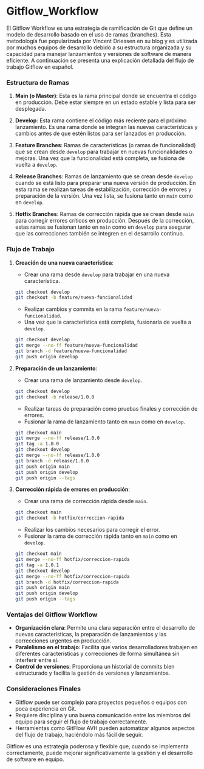 # Gitflow_Workflow

El Gitflow Workflow es una estrategia de ramificación de Git que define un modelo de desarrollo basado en el uso de ramas (branches). Esta metodología fue popularizada por Vincent Driessen en su blog y es utilizada por muchos equipos de desarrollo debido a su estructura organizada y su capacidad para manejar lanzamientos y versiones de software de manera eficiente. A continuación se presenta una explicación detallada del flujo de trabajo Gitflow en español.

### Estructura de Ramas

1. **Main (o Master)**: Esta es la rama principal donde se encuentra el código en producción. Debe estar siempre en un estado estable y lista para ser desplegada.

2. **Develop**: Esta rama contiene el código más reciente para el próximo lanzamiento. Es una rama donde se integran las nuevas características y cambios antes de que estén listos para ser lanzados en producción.

3. **Feature Branches**: Ramas de características (o ramas de funcionalidad) que se crean desde `develop` para trabajar en nuevas funcionalidades o mejoras. Una vez que la funcionalidad está completa, se fusiona de vuelta a `develop`.

4. **Release Branches**: Ramas de lanzamiento que se crean desde `develop` cuando se está listo para preparar una nueva versión de producción. En esta rama se realizan tareas de estabilización, corrección de errores y preparación de la versión. Una vez lista, se fusiona tanto en `main` como en `develop`.

5. **Hotfix Branches**: Ramas de corrección rápida que se crean desde `main` para corregir errores críticos en producción. Después de la corrección, estas ramas se fusionan tanto en `main` como en `develop` para asegurar que las correcciones también se integren en el desarrollo continuo.

### Flujo de Trabajo

1. **Creación de una nueva característica**:
   - Crear una rama desde `develop` para trabajar en una nueva característica.
   ```bash
   git checkout develop
   git checkout -b feature/nueva-funcionalidad
   ```
   - Realizar cambios y commits en la rama `feature/nueva-funcionalidad`.
   - Una vez que la característica está completa, fusionarla de vuelta a `develop`.
   ```bash
   git checkout develop
   git merge --no-ff feature/nueva-funcionalidad
   git branch -d feature/nueva-funcionalidad
   git push origin develop
   ```

2. **Preparación de un lanzamiento**:
   - Crear una rama de lanzamiento desde `develop`.
   ```bash
   git checkout develop
   git checkout -b release/1.0.0
   ```
   - Realizar tareas de preparación como pruebas finales y corrección de errores.
   - Fusionar la rama de lanzamiento tanto en `main` como en `develop`.
   ```bash
   git checkout main
   git merge --no-ff release/1.0.0
   git tag -a 1.0.0
   git checkout develop
   git merge --no-ff release/1.0.0
   git branch -d release/1.0.0
   git push origin main
   git push origin develop
   git push origin --tags
   ```

3. **Corrección rápida de errores en producción**:
   - Crear una rama de corrección rápida desde `main`.
   ```bash
   git checkout main
   git checkout -b hotfix/correccion-rapida
   ```
   - Realizar los cambios necesarios para corregir el error.
   - Fusionar la rama de corrección rápida tanto en `main` como en `develop`.
   ```bash
   git checkout main
   git merge --no-ff hotfix/correccion-rapida
   git tag -a 1.0.1
   git checkout develop
   git merge --no-ff hotfix/correccion-rapida
   git branch -d hotfix/correccion-rapida
   git push origin main
   git push origin develop
   git push origin --tags
   ```

### Ventajas del Gitflow Workflow

- **Organización clara**: Permite una clara separación entre el desarrollo de nuevas características, la preparación de lanzamientos y las correcciones urgentes en producción.
- **Paralelismo en el trabajo**: Facilita que varios desarrolladores trabajen en diferentes características y correcciones de forma simultánea sin interferir entre sí.
- **Control de versiones**: Proporciona un historial de commits bien estructurado y facilita la gestión de versiones y lanzamientos.

### Consideraciones Finales

- Gitflow puede ser complejo para proyectos pequeños o equipos con poca experiencia en Git.
- Requiere disciplina y una buena comunicación entre los miembros del equipo para seguir el flujo de trabajo correctamente.
- Herramientas como GitFlow AVH pueden automatizar algunos aspectos del flujo de trabajo, haciéndolo más fácil de seguir.

Gitflow es una estrategia poderosa y flexible que, cuando se implementa correctamente, puede mejorar significativamente la gestión y el desarrollo de software en equipo.
